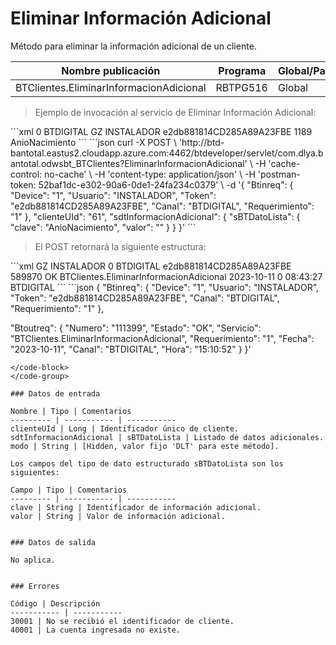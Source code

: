 # Eliminar Información Adicional 

Método para eliminar la información adicional de un cliente. 

Nombre publicación | Programa | Global/País 
--------- | ----------- | ----------- 
BTClientes.EliminarInformacionAdicional | RBTPG516 | Global 

> Ejemplo de invocación al servicio de Eliminar Información Adicional: 

<code-group> 
<code-block title="XML" active> 
```xml 
<soapenv:Envelope xmlns:soapenv="http://schemas.xmlsoap.org/soap/envelope/" xmlns:bts="http://uy.com.dlya.bantotal/BTSOA/"> 
   <soapenv:Header/> 
   <soapenv:Body> 
      <bts:BTClientes.EliminarInformacionAdicional> 
         <bts:Btinreq> 
            <bts:Requerimiento>0</bts:Requerimiento> 
            <bts:Canal>BTDIGITAL</bts:Canal> 
            <bts:Device>GZ</bts:Device> 
            <bts:Usuario>INSTALADOR</bts:Usuario> 
            <bts:Token>e2db881814CD285A89A23FBE</bts:Token> 
         </bts:Btinreq> 
         <bts:clienteUId>1189</bts:clienteUId> 
         <bts:sdtInformacionAdicional> 
            <bts:sBTDatoLista> 
               <bts:clave>AnioNacimiento</bts:clave> 
               <bts:valor></bts:valor> 
            </bts:sBTDatoLista> 
         </bts:sdtInformacionAdicional> 
      </bts:BTClientes.EliminarInformacionAdicional> 
   </soapenv:Body> 
</soapenv:Envelope> 
``` 
</code-block> 

<code-block title="JSON"> 
```json 
curl -X POST \ 
	'http://btd-bantotal.eastus2.cloudapp.azure.com:4462/btdeveloper/servlet/com.dlya.bantotal.odwsbt_BTClientes?EliminarInformacionAdicional' \ 
	-H 'cache-control: no-cache' \ 
	-H 'content-type: application/json' \ 
	-H 'postman-token: 52baf1dc-e302-90a6-0de1-24fa234c0379' \ 
	-d '{ 
	"Btinreq": { 
	  "Device": "1", 
	  "Usuario": "INSTALADOR", 
	  "Token": "e2db881814CD285A89A23FBE", 
	  "Canal": "BTDIGITAL", 
	  "Requerimiento": "1" 
	}, 
	"clienteUId": "61", 
	"sdtInformacionAdicional": { 
      "sBTDatoLista": { 
         "clave": "AnioNacimiento", 
         "valor": "" 
      } 
	} 
}' 
``` 
</code-block> 
</code-group> 

> El POST retornará la siguiente estructura: 

<code-group> 
<code-block title="XML" active> 
```xml 
<SOAP-ENV:Envelope xmlns:SOAP-ENV="http://schemas.xmlsoap.org/soap/envelope/" xmlns:xsd="http://www.w3.org/2001/XMLSchema" xmlns:SOAP-ENC="http://schemas.xmlsoap.org/soap/encoding/" xmlns:xsi="http://www.w3.org/2001/XMLSchema-instance"> 
   <SOAP-ENV:Body> 
      <BTClientes.EliminarInformacionAdicionalResponse xmlns="http://uy.com.dlya.bantotal/BTSOA/"> 
         <Btinreq> 
            <Device>GZ</Device> 
            <Usuario>INSTALADOR</Usuario> 
            <Requerimiento>0</Requerimiento> 
            <Canal>BTDIGITAL</Canal> 
            <Token>e2db881814CD285A89A23FBE</Token> 
         </Btinreq> 
         <Erroresnegocio></Erroresnegocio> 
         <Btoutreq> 
            <Numero>589870</Numero> 
            <Estado>OK</Estado> 
            <Servicio>BTClientes.EliminarInformacionAdicional</Servicio> 
            <Fecha>2023-10-11</Fecha> 
            <Requerimiento>0</Requerimiento> 
            <Hora>08:43:27</Hora> 
            <Canal>BTDIGITAL</Canal> 
         </Btoutreq> 
      </BTClientes.EliminarInformacionAdicionalResponse> 
   </SOAP-ENV:Body> 
</SOAP-ENV:Envelope> 
``` 
</code-block> 

<code-block title="JSON"> 
```json 
{ 
   "Btinreq": { 
      "Device": "1", 
      "Usuario": "INSTALADOR", 
      "Token": "e2db881814CD285A89A23FBE", 
      "Canal": "BTDIGITAL", 
      "Requerimiento": "1" 
   }, 

   "Btoutreq": { 
      "Numero": "111399", 
      "Estado": "OK", 
      "Servicio": "BTClientes.EliminarInformacionAdicional", 
      "Requerimiento": "1", 
      "Fecha": "2023-10-11", 
      "Canal": "BTDIGITAL", 
      "Hora": "15:10:52" 
   } 
}' 
``` 
</code-block> 
</code-group> 

### Datos de entrada 

Nombre | Tipo | Comentarios 
--------- | ----------- | ----------- 
clienteUId | Long | Identificador único de cliente. 
sdtInformacionAdicional | sBTDatoLista | Listado de datos adicionales. 
modo | String | [Hidden, valor fijo 'DLT' para este método].  

Los campos del tipo de dato estructurado sBTDatoLista son los siguientes: 

Campo | Tipo | Comentarios 
--------- | ----------- | ----------- 
clave | String | Identificador de información adicional. 
valor | String | Valor de información adicional. 


### Datos de salida 

No aplica. 


### Errores 

Código | Descripción 
----------- | ----------- 
30001 | No se recibió el identificador de cliente. 
40001 | La cuenta ingresada no existe. 


 
